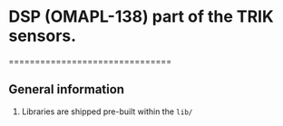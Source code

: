 # DSP (OMAPL-138) part of the TRIK sensors.
===============================

General information
-------------------------------
1. Libraries are shipped pre-built within the `lib/`